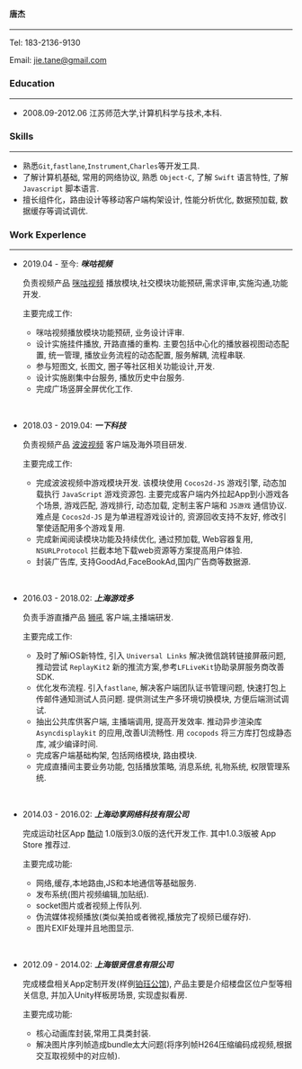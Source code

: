 #### 唐杰
-------------------------------------------------
Tel: 183-2136-9130

Email: jie.tane@gmail.com

### Education
---------------------------
+ 2008.09-2012.06 江苏师范大学,计算机科学与技术,本科.

### Skills
--------------------
+ 熟悉`Git`,`fastlane`,`Instrument`,`Charles`等开发工具.
+ 了解计算机基础, 常用的网络协议, 熟悉 `Object-C`, 了解 `Swift` 语言特性, 了解 `Javascript` 脚本语言.
+ 擅长组件化，路由设计等移动客户端构架设计, 性能分析优化, 数据预加载, 数据缓存等调试调优.


### Work Experlence
------------------------
+ 2019.04 - 至今: ***咪咕视频***

	负责视频产品 [咪咕视频](https://apps.apple.com/cn/app/咪咕视频-看cba中超英超足球电视直播/id787130974) 播放模块,社交模块功能预研,需求评审,实施沟通,功能开发.

	主要完成工作:
	+ 咪咕视频播放模块功能预研, 业务设计评审.
	+ 设计实施挂件播放, 开路直播的重构. 主要包括中心化的播放器视图动态配置, 统一管理, 播放业务流程的动态配置, 服务解耦, 流程串联.
	+ 参与短图文, 长图文, 圈子等社区相关功能设计,开发.
	+ 设计实施剧集中台服务, 播放历史中台服务.
	+ 完成广场竖屏全屏优化工作.


<br/>	


+ 2018.03 - 2019.04: ***一下科技***

	负责视频产品 [波波视频](https://itunes.apple.com/cn/app/波波视频官方版-段友云集-搞笑升级/id1306474409) 客户端及海外项目研发.

	主要完成工作:
	+ 完成波波视频中游戏模块开发. 该模块使用 `Cocos2d-JS`  游戏引擎, 动态加载执行 `JavaScript` 游戏资源包. 主要完成客户端内外拉起App到小游戏各个场景, 游戏匹配,  游戏排行,  动态加载,  定制主客户端和 `JS游戏` 通信协议.  难点是 `Cocos2d-JS` 是为单进程游戏设计的, 资源回收支持不友好, 修改引擎使适配用多个游戏复用.
	+ 完成新闻阅读模块功能及持续优化, 通过预加载, Web容器复用, `NSURLProtocol` 拦截本地下载web资源等方案提高用户体验.
	+ 封装广告库, 支持GoodAd,FaceBookAd,国内广告商等数据源.


<br/>

+ 2016.03 - 2018.02: ***上海游戏多***

	负责手游直播产品 [狮吼](https://itunes.apple.com/cn/app/狮吼-热门手游直播平台/id1139133397?mt=8) 客户端,主播端研发.

	主要完成工作:
	+ 及时了解iOS新特性, 引入 `Universal Links` 解决微信跳转链接屏蔽问题, 推动尝试 `ReplayKit2` 新的推流方案,参考`LFLiveKit`协助录屏服务商改善SDK.
	+ 优化发布流程. 引入`fastlane`, 解决客户端团队证书管理问题, 快速打包上传邮件通知测试人员问题. 提供测试生产多环境切换模块, 方便后端测试调试.
	+ 抽出公共库供客户端, 主播端调用, 提高开发效率. 推动异步渲染库 `Asyncdisplaykit` 的应用,改善UI流畅性. 用 `cocopods` 将三方库打包成静态库, 减少编译时间.
	+ 完成客户端基础构架, 包括网络模块, 路由模块.
	+ 完成直播间主要业务功能, 包括播放策略, 消息系统, 礼物系统, 权限管理系统.

<br/>


+ 2014.03 - 2016.02: ***上海动享网络科技有限公司***

	完成运动社区App [酷动](https://itunes.apple.com/cn/app/ku-dong-hu-wai-ji-xian-yun/id897489848?mt=8) 1.0版到3.0版的迭代开发工作. 其中1.0.3版被 App Store 推荐过.

	主要完成功能:
	+ 网络,缓存,本地路由,JS和本地通信等基础服务.
	+ 发布系统(图片视频编辑,加贴纸).
	+ socket图片或者视频上传队列.
	+ 伪流媒体视频播放(类似美拍或者微视,播放完了视频已缓存好).
	+ 图片EXIF处理并且地图显示.
<br/>


+ 2012.09 - 2014.02:  ***上海银贤信息有限公司***

	完成楼盘相关App定制开发(样例[铂珏公馆](https://itunes.apple.com/cn/app/bo-jue-gong-guan/id802814669?mt=8)), 产品主要是介绍楼盘区位户型等相关信息, 并加入Unity样板房场景, 实现虚拟看房.

	主要完成功能:
	+ 核心动画库封装,常用工具类封装.
	+ 解决图片序列帧造成bundle太大问题(将序列帧H264压缩编码成视频,根据交互取视频中的对应帧).
